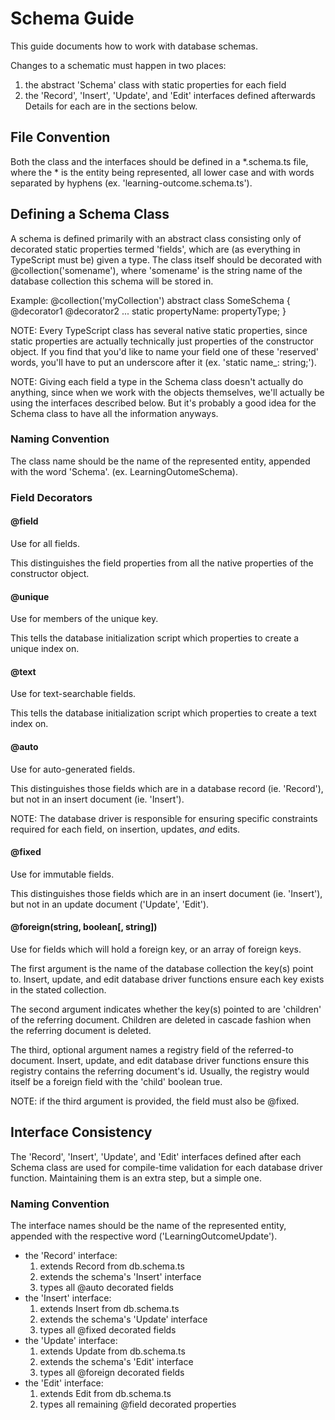 # Schema Guide
This guide documents how to work with database schemas.

Changes to a schematic must happen in two places:
1) the abstract 'Schema' class with static properties for each field
2) the 'Record', 'Insert', 'Update', and 'Edit' interfaces defined afterwards
Details for each are in the sections below.

## File Convention
Both the class and the interfaces should be defined in a *.schema.ts file, where the * is the entity being represented, all lower case and with words separated by hyphens (ex. 'learning-outcome.schema.ts').

## Defining a Schema Class
A schema is defined primarily with an abstract class consisting only of decorated static properties termed 'fields', which are (as everything in TypeScript must be) given a type. The class itself should be decorated with @collection('somename'), where 'somename' is the string name of the database collection this schema will be stored in.

Example:
@collection('myCollection')
abstract class SomeSchema {
    @decorator1 @decorator2 ...
    static propertyName: propertyType;
}

NOTE: Every TypeScript class has several native static properties, since static properties are actually technically just properties of the constructor object. If you find that you'd like to name your field one of these 'reserved' words, you'll have to put an underscore after it (ex. 'static name_: string;').

NOTE: Giving each field a type in the Schema class doesn't actually do anything, since when we work with the objects themselves, we'll actually be using the interfaces described below. But it's probably a good idea for the Schema class to have all the information anyways.

### Naming Convention
The class name should be the name of the represented entity, appended with the word 'Schema'. (ex. LearningOutomeSchema).

### Field Decorators

#### @field
Use for all fields.

This distinguishes the field properties from all the native properties of the constructor object.

#### @unique
Use for members of the unique key.

This tells the database initialization script which properties to create a unique index on.

#### @text
Use for text-searchable fields.

This tells the database initialization script which properties to create a text index on.

#### @auto
Use for auto-generated fields.

This distinguishes those fields which are in a database record (ie. 'Record'), but not in an insert document (ie. 'Insert').

NOTE: The database driver is responsible for ensuring specific constraints required for each field, on insertion, updates, _and_ edits.

#### @fixed
Use for immutable fields.

This distinguishes those fields which are in an insert document (ie. 'Insert'), but not in an update document ('Update', 'Edit').

#### @foreign(string, boolean[, string])
Use for fields which will hold a foreign key, or an array of foreign keys.

The first argument is the name of the database collection the key(s) point to. Insert, update, and edit database driver functions ensure each key exists in the stated collection.

The second argument indicates whether the key(s) pointed to are 'children' of the referring document. Children are deleted in cascade fashion when the referring document is deleted.

The third, optional argument names a registry field of the referred-to document. Insert, update, and edit database driver functions ensure this registry contains the referring document's id. Usually, the registry would itself be a foreign field with the 'child' boolean true.

NOTE: if the third argument is provided, the field must also be @fixed.

## Interface Consistency
The 'Record', 'Insert', 'Update', and 'Edit' interfaces defined after each Schema class are used for compile-time validation for each database driver function. Maintaining them is an extra step, but a simple one.

### Naming Convention
The interface names should be the name of the represented entity, appended with the respective word ('LearningOutcomeUpdate').

- the 'Record' interface:
  1) extends Record from db.schema.ts
  2) extends the schema's 'Insert' interface
  3) types all @auto decorated fields
- the 'Insert' interface:
  1) extends Insert from db.schema.ts
  2) extends the schema's 'Update' interface
  3) types all @fixed decorated fields
- the 'Update' interface:
  1) extends Update from db.schema.ts
  2) extends the schema's 'Edit' interface
  3) types all @foreign decorated fields
- the 'Edit' interface:
  1) extends Edit from db.schema.ts
  2) types all remaining @field decorated properties